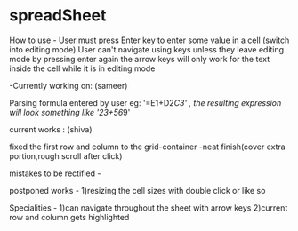 # spreadSheet

How to use -
User must press Enter key to enter some value in a cell (switch into editing mode)
User can't navigate using keys unless they leave editing mode by pressing enter again
the arrow keys will only work for the text inside the cell while it is in editing mode

-Currently working on:  (sameer)

Parsing formula entered by user eg: '=E1+D2*C3' , the resulting expression will look something like '23+56*9'


current works :   (shiva)

fixed the first row and column to the grid-container
    -neat finish(cover extra portion,rough scroll after click)


mistakes to be rectified -


postponed works -
1)resizing the cell sizes with double click or like so

Specialities -
1)can navigate throughout the sheet with arrow keys
2)current row and column gets highlighted
